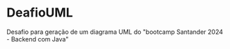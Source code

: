 # DeafioUML
Desafio para geração de um diagrama UML do "bootcamp Santander 2024 - Backend com Java" 
